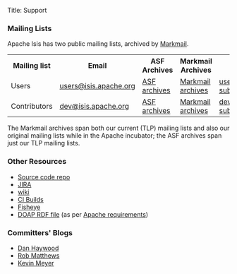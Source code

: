 Title: Support

### Mailing Lists

Apache Isis has two public mailing lists, archived by [Markmail](http://markmail.org).

<table>
<tr>
	<th>Mailing list</th>
	<th>Email</th>
	<th>ASF Archives</th>
	<th>Markmail Archives</th>
	<th>Subscribe</th>
</tr>
<tr>
	<td>Users</t>
	<td><a href="mailto:users@isis.apache.org">users@isis.apache.org</a></td>
	<td><a href="http://mail-archives.apache.org/mod_mbox/isis-users/">ASF archives</a>
	<td><a href="http://markmail.org/search/isis-users+list:org.apache.incubator.isis-users">Markmail archives</a>
	</td>
	<td><a href="mailto:users-subscribe@isis.apache.org">users-subscribe@isis.apache.org</a></td>
</tr>
<tr>
	<td>Contributors</t>
	<td><a href="mailto:dev@isis.apache.org">dev@isis.apache.org</a></td>
	<td><a href="http://mail-archives.apache.org/mod_mbox/isis-dev/">ASF archives</a>
	<td><a href="http://markmail.org/search/isis-dev+list:org.apache.incubator.isis-dev">Markmail archives</a>
	</td>
	<td><a href="mailto:dev-subscribe@isis.apache.org">dev-subscribe@isis.apache.org</a></td></tr>
</table>

The Markmail archives span both our current (TLP) mailing lists and also our original mailing lists while in the Apache incubator; the ASF archives span just our TLP mailing lists.

### Other Resources

- [Source code repo](download.html)
- [JIRA](https://issues.apache.org/jira/browse/ISIS)
- [wiki](https://cwiki.apache.org/confluence/display/ISIS/Index)
- [CI Builds](https://builds.apache.org/job/isis-framework-ubuntu)
- [Fisheye](https://fisheye6.atlassian.com/changelog/isis)
- [DOAP RDF file](doap_isis.rdf) (as per [Apache requirements](http://projects.apache.org/doap.html))
<!--
- [Apache ML archives](http://mail-archives.apache.org/mod_mbox/incubator-isis-users/)
- [Gmane](http://blog.gmane.org/gmane.comp.apache.incubator.isis.users)
- [Isis extras](http://code.google.com/a/apache-extras.org/p/isis-extras/)
-->

### Committers' Blogs

- [Dan Haywood](http://danhaywood.com/)
- [Rob Matthews](http://www.objectconnexions.co.uk/)
- [Kevin Meyer](http://www.kmz.co.za/blog/)
